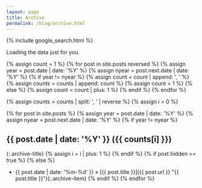 ```yaml
---
layout: page
title: Archive
permalink: /blog/archive.html
---
```


{% include google_search.html %}

<!-- Include the library. -->
<script
  src="/js/github-calendar.min.js"
></script>

<!-- Optionally, include the theme (if you don't want to struggle to write the CSS) -->
<link
  rel="stylesheet"
  href="/css/github-calendar.css"
/>

<!-- Prepare a container for your calendar. -->
<div class="calendar">
    <!-- Loading stuff -->
    Loading the data just for you.
</div>

<script>
    GitHubCalendar(".calendar", "mistydew");
</script>

{% assign count = 1 %}
{% for post in site.posts reversed %}
    {% assign year = post.date | date: '%Y' %}
    {% assign nyear = post.next.date | date: '%Y' %}
    {% if year != nyear %}
        {% assign count = count | append: ', ' %}
        {% assign counts = counts | append: count %}
        {% assign count = 1 %}
    {% else %}
        {% assign count = count | plus: 1 %}
    {% endif %}
{% endfor %}

{% assign counts = counts | split: ', ' | reverse %}
{% assign i = 0 %}

{% for post in site.posts %}
    {% assign year = post.date | date: '%Y' %}
    {% assign nyear = post.next.date | date: '%Y' %}
    {% if year != nyear %}
## {{ post.date | date: '%Y' }} ({{ counts[i] }})
{:.archive-title}
        {% assign i = i | plus: 1 %}
    {% endif %}
{% if post.hidden == true %}
{% else %}
* {{ post.date | date: '%m-%d' }} &raquo; [{{ post.title }}]({{ post.url }} "{{ post.title }}"){:.archive-item}
{% endif %}
{% endfor %}
